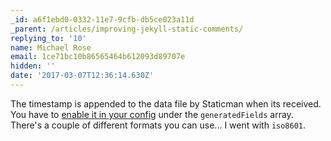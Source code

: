 ```yaml
---
_id: a6f1ebd0-0332-11e7-9cfb-db5ce023a11d
_parent: /articles/improving-jekyll-static-comments/
replying_to: '10'
name: Michael Rose
email: 1ce71bc10b86565464b612093d89707e
hidden: ''
date: '2017-03-07T12:36:14.630Z'
---
```


The timestamp is appended to the data file by Staticman when its received. You
have to [enable it in your
config](https://staticman.net/docs/configuration#generatedFields) under the
`generatedFields` array. There's a couple of different formats you can use...
I went with `iso8601`.
